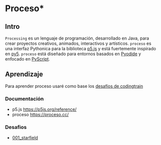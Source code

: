 # Proceso*

## Intro

`Processing` es un lenguaje de programación, desarrollado en Java, para crear proyectos creativos, animados, interactivos y artísticos.
`proceso` es una interfaz Pythonica para la biblioteca [p5.js](https://p5js.org/)  y está fuertemente inspirado en [py5](https://py5coding.org/). `proceso` está diseñado para entornos basados en [Pyodide](https://pyodide.org/) y enfocado en [PyScript](https://pyscript.net/).

## Aprendizaje

Para aprender proceso usaré como base los [desafíos de codingtrain](https://thecodingtrain.com/challenges/)

### Documentación

- p5.js https://p5js.org/reference/
- proceso https://proceso.cc/

### Desafios

- [001_starfield](001_starfield)
